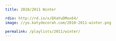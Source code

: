 ```yaml
---
title: 2010/2011 Winter

rdio: http://rd.io/x/QXaYuDMox64/
image: //yo.katydecorah.com/2010-2011-winter.png

permalink: /playlists/2011/winter/
---
```


